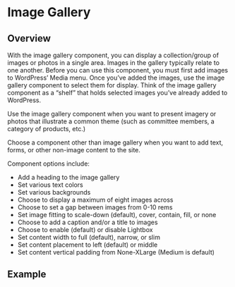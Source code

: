 # Image Gallery

## Overview

With the image gallery component, you can display a collection/group of images or photos in a single area. Images in the
gallery typically relate to one another. Before you can use this component, you must first add images to WordPress’
Media menu. Once you’ve added the images, use the image gallery component to select them for display. Think of the image
gallery component as a “shelf” that holds selected images you’ve already added to WordPress.

Use the image gallery component when you want to present imagery or photos that illustrate a common theme (such as
committee members, a category of products, etc.)

Choose a component other than image gallery when you want to add text, forms, or other non-image content to the site.

Component options include:

* Add a heading to the image gallery
* Set various text colors
* Set various backgrounds
* Choose to display a maximum of eight images across
* Choose to set a gap between images from 0-10 rems
* Set image fitting to scale-down (default), cover, contain, fill, or none
* Choose to add a caption and/or a title to images
* Choose to enable (default) or disable Lightbox
* Set content width to full (default), narrow, or slim
* Set content placement to left (default) or middle
* Set content vertical padding from None-XLarge (Medium is default)

## Example
